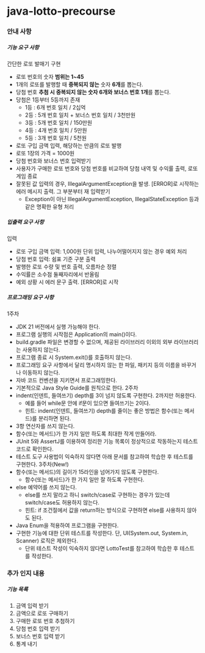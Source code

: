 # java-lotto-precourse

### 안내 사항
##### 기능 요구 사항
간단한 로또 발매기 구현
- 로또 번호의 숫자 **범위는 1~45**
- 1개의 로또를 발행할 때 **중복되지 않는** 숫자 **6개**를 뽑는다.
- 당첨 번호 **추첨 시 중복되지 않는 숫자 6개와 보너스 번호 1개**를 뽑는다.
- 당첨은 1등부터 5등까지 존재
  - 1등 : 6개 번호 일치 / 2십억
  - 2등 : 5개 번호 일치 + 보너스 번호 일치 / 3천만원
  - 3등 : 5개 번호 일치 / 150만원
  - 4등 : 4개 번호 일치 / 5만원
  - 5등 : 3개 번호 일치 / 5천원
- 로또 구입 금액 입력, 해당하는 만큼의 로또 발행
- 로또 1장의 가격 = 1000원
- 당첨 번호와 보너스 번호 입력받기
- 사용자가 구매한 로또 번호와 당첨 번호를 비교하여 당첨 내역 및 수익률 출력, 로또 게임 종료
- 잘못된 값 입력의 경우, IllegalArgumentException을 발생. \[ERROR]로 시작하는 에러 메시지 출력. 그 부분부터 재 입력받기
  - Exception이 아닌 IllegalArgumentException, IllegalStateException 등과 같은 명확한 유형 처리

##### 입출력 요구 사항
입력
- 로또 구입 금액 입력: 1,000원 단위 입력, 나누어떨어지지 않는 경우 예외 처리
- 당첨 번호 입력: 쉼표 기준 구분
출력
- 발행한 로또 수량 및 번호 출력, 오름차순 정렬
- 수익률은 소수점 둘째자리에서 반올림
- 예외 상황 시 에러 문구 출력. \[ERROR]로 시작

##### 프로그래밍 요구 사항
1주차
- JDK 21 버전에서 실행 가능해야 한다.
- 프로그램 실행의 시작점은 Application의 main()이다.
- build.gradle 파일은 변경할 수 없으며, 제공된 라이브러리 이외의 외부 라이브러리는 사용하지 않는다.
- 프로그램 종료 시 System.exit()를 호출하지 않는다.
- 프로그래밍 요구 사항에서 달리 명시하지 않는 한 파일, 패키지 등의 이름을 바꾸거나 이동하지 않는다.
- 자바 코드 컨벤션을 지키면서 프로그래밍한다.
- 기본적으로 Java Style Guide를 원칙으로 한다.
2주차
- indent(인덴트, 들여쓰기) depth를 3이 넘지 않도록 구현한다. 2까지만 허용한다.
  - 예를 들어 while문 안에 if문이 있으면 들여쓰기는 2이다.
  - 힌트: indent(인덴트, 들여쓰기) depth를 줄이는 좋은 방법은 함수(또는 메서드)를 분리하면 된다.
- 3항 연산자를 쓰지 않는다.
- 함수(또는 메서드)가 한 가지 일만 하도록 최대한 작게 만들어라.
- JUnit 5와 AssertJ를 이용하여 정리한 기능 목록이 정상적으로 작동하는지 테스트 코드로 확인한다.
- 테스트 도구 사용법이 익숙하지 않다면 아래 문서를 참고하여 학습한 후 테스트를 구현한다.
3주차(New!)
- 함수(또는 메서드)의 길이가 15라인을 넘어가지 않도록 구현한다.
  - 함수(또는 메서드)가 한 가지 일만 잘 하도록 구현한다.
- else 예약어를 쓰지 않는다.
  - else를 쓰지 말라고 하니 switch/case로 구현하는 경우가 있는데 switch/case도 허용하지 않는다.
  - 힌트: if 조건절에서 값을 return하는 방식으로 구현하면 else를 사용하지 않아도 된다.
- Java Enum을 적용하여 프로그램을 구현한다.
- 구현한 기능에 대한 단위 테스트를 작성한다. 단, UI(System.out, System.in, Scanner) 로직은 제외한다.
  - 단위 테스트 작성이 익숙하지 않다면 LottoTest를 참고하여 학습한 후 테스트를 작성한다.

### 추가 인지 내용
##### 기능 목록
1. 금액 입력 받기
2. 금액으로 로또 구매하기
3. 구매한 로또 번호 추첨하기
4. 당첨 번호 입력 받기
5. 보너스 번호 입력 받기
6. 통계 내기

##### 